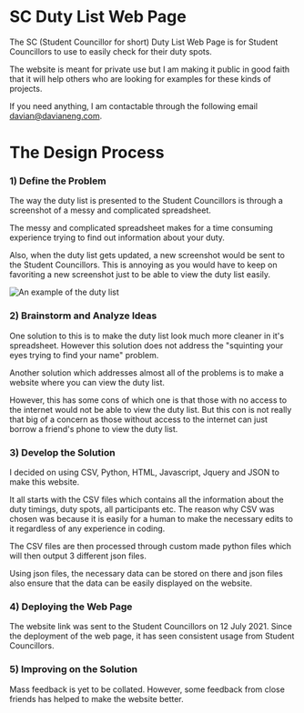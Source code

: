 ﻿# SC Duty List Web Page

The SC (Student Councillor for short) Duty List Web Page is for Student Councillors to use to easily check for their duty spots. 

The website is meant for private use but I am making it public in good faith that it will help others who are looking for examples for these kinds of projects.

If you need anything, I am contactable through the following email davian@davianeng.com.

# The Design Process
### 1) Define the Problem
The way the duty list is presented to the Student Councillors is through a screenshot of a messy and complicated spreadsheet.

The messy and complicated spreadsheet makes for a time consuming experience trying to find out information about your duty.

Also, when the duty list gets updated, a new screenshot would be sent to the Student Councillors. This is annoying as you would have to keep on favoriting a new screenshot just to be able to view the duty list easily.

![An example of the duty list](https://www.davianeng.com/images/518fba3f-5023-4804-8611-e7707614d1ec.jpg)

### 2) Brainstorm and Analyze Ideas
One solution to this is to make the duty list look much more cleaner in it's spreadsheet. However this solution does not address the "squinting your eyes trying to find your name" problem.

Another solution which addresses almost all of the problems is to make a website where you can view the duty list. 

However, this has some cons of which one is that those with no access to the internet would not be able to view the duty list. But this con is not really that big of a concern as those without access to the internet can just borrow a friend's phone to view the duty list.

### 3) Develop the Solution
I decided on using CSV, Python, HTML, Javascript, Jquery and JSON to make this website.

It all starts with the CSV files which contains all the information about the duty timings, duty spots, all participants etc. The reason why CSV was chosen was because it is easily for a human to make the necessary edits to it regardless of any experience in coding.

The CSV files are then processed through custom made python files which will then output 3 different json files.

Using json files, the necessary data can be stored on there and json files also ensure that the data can be easily displayed on the website.

### 4) Deploying the Web Page
The website link was sent to the Student Councillors on 12 July 2021. Since the deployment of the web page, it has seen consistent usage from Student Councillors.

### 5) Improving on the Solution
Mass feedback is yet to be collated. However, some feedback from close friends has helped to make the website better.

